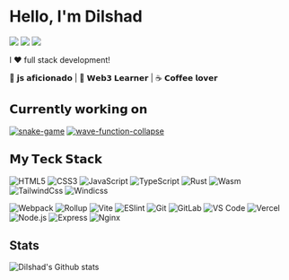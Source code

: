 # Hello, I'm Dilshad

[![](https://img.shields.io/badge/-@DilshadIsHere-%231DA1F2?style=flat-square&logo=twitter&logoColor=ffffff)](https://twitter.com/DilshadIsHere)
[![](https://img.shields.io/badge/-@Eurine-%23181717?style=flat-square&logo=github)](https://github.com/Eurine)
[![](https://img.shields.io/website?color=0ab9e6&style=flat-square&up_message=Eurine&url=https%3A%2F%2Feurine.github.io/Eurine/)](https://eurine.github.io/Eurine/)

I ❤️ full stack development!

🖖 𝗷𝘀 𝗮𝗳𝗶𝗰𝗶𝗼𝗻𝗮𝗱𝗼 | 🔐 𝗪𝗲𝗯𝟯 𝗟𝗲𝗮𝗿𝗻𝗲𝗿 | ☕️ 𝗖𝗼𝗳𝗳𝗲𝗲 𝗹𝗼𝘃𝗲𝗿

## 𝗖𝘂𝗿𝗿𝗲𝗻𝘁𝗹𝘆 𝘄𝗼𝗿𝗸𝗶𝗻𝗴 𝗼𝗻

[![snake-game](https://svg.bookmark.style/api?url=https://github.com/Eurine/snake-game&mode=dark&style=horizontal)](https://github.com/Eurine/snake-game)
[![wave-function-collapse](https://svg.bookmark.style/api?url=https://github.com/Eurine/wave-function-collapse&mode=light&style=horizontal)](https://github.com/Eurine/wave-function-collapse)

## 𝗠𝘆 𝗧𝗲𝗰𝗸 𝗦𝘁𝗮𝗰𝗸

![HTML5](https://img.shields.io/badge/-HTML5-%23E44D27?style=flat-square&logo=html5&logoColor=ffffff)
![CSS3](https://img.shields.io/badge/-CSS3-%231572B6?style=flat-square&logo=css3)
![JavaScript](https://img.shields.io/badge/-JavaScript-%23F7DF1C?style=flat-square&logo=javascript&logoColor=000000&labelColor=%23F7DF1C&color=%23FFCE5A)
![TypeScript](https://img.shields.io/badge/-TypeScript-007ACC?style=flat-square&logo=typescript&logoColor=white)
![Rust](https://img.shields.io/badge/-Rust-%232c3e50?style=flat-square&logo=rust)
![Wasm](https://img.shields.io/badge/-Wasm-%23282C34?style=flat-square&logo=webassembly)
![TailwindCss](https://img.shields.io/badge/-TailwindCss-%231a202c?style=flat-square&logo=tailwind-css)
![Windicss](https://img.shields.io/badge/-WindiCss-%23000000?style=flat-square&logo=tailwind-css&&logoColor=48B0F1)

![Webpack](https://img.shields.io/badge/-Webpack-%232C3A42?style=flat-square&logo=webpack)
![Rollup](https://img.shields.io/badge/-Rollup-%23EC4A3F?style=flat-square&logo=rollupdotjs&logoColor=ffffff)
![Vite](https://img.shields.io/badge/-Vite-%23646CFF?style=flat-square&logo=vite&logoColor=ffffff)
![ESlint](https://img.shields.io/badge/-ESLint-%234B32C3?style=flat-square&logo=eslint)
![Git](https://img.shields.io/badge/-Git-%23F05032?style=flat-square&logo=git&logoColor=%23ffffff)
![GitLab](https://img.shields.io/badge/-GitLab-FCA121?style=flat-square&logo=gitlab)
![VS Code](https://img.shields.io/badge/-VSCode-%23007ACC?style=flat-square&logo=visual-studio-code)
![Vercel](https://img.shields.io/badge/-Vercel-%23ffffff?style=flat-square&logo=vercel&logoColor=000000)
![Node.js](https://img.shields.io/badge/-Nodejs-%2358bf28?style=flat-square&logo=node.js&logoColor=000000)
![Express](https://img.shields.io/badge/-Express-%23232622?style=flat-square&logo=express&logoColor=ffffff)
![Nginx](https://img.shields.io/badge/-Nginx-%23232622?style=flat-square&logo=nginx&logoColor=49ab1b)

## Stats

![Dilshad's Github stats](https://github-readme-stats.vercel.app/api?username=Eurine&show_icons=true&theme=dracula)
